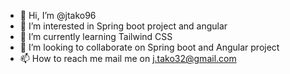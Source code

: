 - 👋 Hi, I’m @jtako96
- 👀 I’m interested in Spring boot project and angular
- 🌱 I’m currently learning Tailwind CSS
- 💞️ I’m looking to collaborate on Spring boot and Angular project 
- 📫 How to reach me mail me on j.tako32@gmail.com

<!---
jtako96/jtako96 is a ✨ special ✨ repository because its `README.md` (this file) appears on your GitHub profile.
You can click the Preview link to take a look at your changes.
--->
